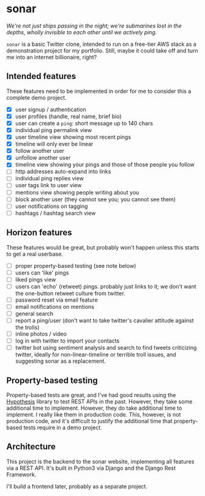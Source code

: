 # sonar

_We're not just ships passing in the night; we're submarines lost in the depths, wholly invisible to each other until we actively ping._

`sonar` is a basic Twitter clone, intended to run on a free-tier AWS stack as a demonstration project for my portfolio. Still, maybe it could take off and turn me into an internet billionaire, right?

## Intended features

These features need to be implemented in order for me to consider this a complete demo project.

- [X] user signup / authentication
- [X] user profiles (handle, real name, brief bio)
- [X] user can create a `ping`: short message up to 140 chars
- [X] individual ping permalink view
- [X] user timeline view showing most recent pings
- [X] timeline will only ever be linear
- [X] follow another user
- [X] unfollow another user
- [X] timeline view showing your pings and those of those people you follow
- [ ] http addresses auto-expand into links
- [ ] individual ping replies view
- [ ] user tags link to user view
- [ ] mentions view showing people writing about you
- [ ] block another user (they cannot see you; you cannot see them)
- [ ] user notifications on tagging
- [ ] hashtags / hashtag search view

## Horizon features

These features would be great, but probably won't happen unless this starts to get a real userbase.

- [ ] proper property-based testing (see note below)
- [ ] users can 'like' pings
- [ ] liked pings view
- [ ] users can 'echo' (retweet) pings. probably just links to it; we don't want the one-button retweet culture from twitter.
- [ ] password reset via email feature
- [ ] email notifications on mentions
- [ ] general search
- [ ] report a ping/user (don't want to take twitter's cavalier attitude against the trolls)
- [ ] inline photos / video
- [ ] log in with twitter to import your contacts
- [ ] twitter bot using sentiment analysis and search to find tweets criticizing twitter, ideally for non-linear-timeline or terrible troll issues, and suggesting sonar as a replacement.

## Property-based testing

Property-based tests are great, and I've had good results using the [Hypothesis](https://hypothesis.readthedocs.io/en/latest/) library to test REST APIs in the past. However, they take some additional time to implement. However, they do take additional time to implement. I really like them in production code. This, however, is not production code, and it's difficult to justify the additional time that property-based tests require in a demo project.

## Architecture

This project is the backend to the sonar website, implementing all features via a REST API. It's built in Python3 via Django and the Django Rest Framework.

I'll build a frontend later, probably as a separate project.
